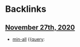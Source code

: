 
# Backlinks
## [November 27th, 2020](<November 27th, 2020.md>)
- [min-all](<min-all.md>) {{[query](<query.md>):

